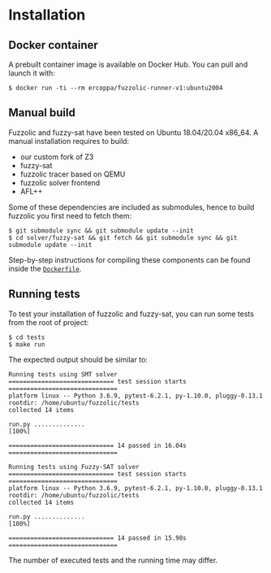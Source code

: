 # Installation

## Docker container
A prebuilt container image is available on Docker Hub. You can pull and launch it with:
```
$ docker run -ti --rm ercoppa/fuzzolic-runner-v1:ubuntu2004
```

## Manual build
Fuzzolic and fuzzy-sat have been tested on Ubuntu 18.04/20.04 x86_64. A manual installation requires to build:
 * our custom fork of Z3
 * fuzzy-sat
 * fuzzolic tracer based on QEMU
 * fuzzolic solver frontend 
 * AFL++

Some of these dependencies are included as submodules, hence to build fuzzolic you first need to fetch them:
```
$ git submodule sync && git submodule update --init
$ cd solver/fuzzy-sat && git fetch && git submodule sync && git submodule update --init
```

Step-by-step instructions for compiling these components can be found inside the [`Dockerfile`](https://github.com/season-lab/fuzzolic/blob/master/docker/fuzzolic-runner/Dockerfile.Ubuntu2004).

## Running tests
To test your installation of fuzzolic and fuzzy-sat, you can run some tests from the root of project:
```
$ cd tests
$ make run
```
The expected output should be similar to:
```
Running tests using SMT solver
============================= test session starts ==============================
platform linux -- Python 3.6.9, pytest-6.2.1, py-1.10.0, pluggy-0.13.1
rootdir: /home/ubuntu/fuzzolic/tests
collected 14 items                                                             

run.py ..............                                                    [100%]

============================= 14 passed in 16.04s ==============================

Running tests using Fuzzy-SAT solver
============================= test session starts ==============================
platform linux -- Python 3.6.9, pytest-6.2.1, py-1.10.0, pluggy-0.13.1
rootdir: /home/ubuntu/fuzzolic/tests
collected 14 items                                                             

run.py ..............                                                    [100%]

============================= 14 passed in 15.98s ==============================
```
The number of executed tests and the running time may differ.
